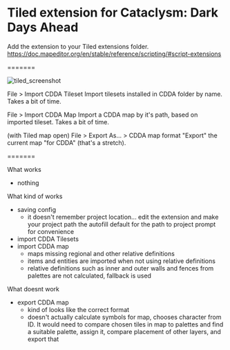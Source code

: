 # Tiled extension for Cataclysm: Dark Days Ahead

Add the extension to your Tiled extensions folder.
<https://doc.mapeditor.org/en/stable/reference/scripting/#script-extensions>

=======

![tiled_screenshot](https://user-images.githubusercontent.com/30750303/199577624-fcc35ebf-7ec3-4617-9c5e-3c670f156607.png)

File > Import CDDA Tileset
Import tilesets installed in CDDA folder by name. Takes a bit of time.

File > Import CDDA Map
Import a CDDA map by it's path, based on imported tileset. Takes a bit of time.

(with Tiled map open) File > Export As... > CDDA map format
"Export" the current map "for CDDA" (that's a stretch).

=======

What works

- nothing

What kind of works

- saving config
  - it doesn't remember project location... edit the extension and make your project path the autofill default for the path to project prompt for convenience
- import CDDA Tilesets
- import CDDA map
  - maps missing regional and other relative definitions
  - items and entities are imported when not using relative definitions
  - relative definitions such as inner and outer walls and fences from palettes are not calculated, fallback is used

What doesnt work

- export CDDA map
  - kind of looks like the correct format
  - doesn't actually calculate symbols for map, chooses character from ID. It would need to compare chosen tiles in map to palettes and find a suitable palette, assign it, compare placement of other layers, and export that
